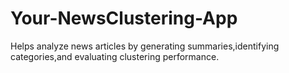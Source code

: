 # Your-NewsClustering-App
Helps analyze news articles by generating summaries,identifying categories,and evaluating clustering performance.
